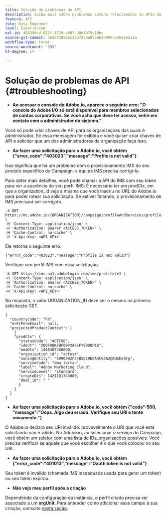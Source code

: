 ```yaml
---
title: Solução de problemas de API
description: Saiba mais sobre problemas comuns relacionados às APIs de Campaign Standard
feature: API
role: Data Engineer
level: Experienced
exl-id: 404356cd-021f-4739-a88f-b8b1b79e19bc
source-git-commit: b65bf28565c25072c6a95cebdb999ce38a2e2e1a
workflow-type: tm+mt
source-wordcount: '355'
ht-degree: 1%

---
```


# Solução de problemas de API {#troubleshooting}

* **Ao acessar o console do Adobe.io, aparece o seguinte erro: &quot;O console do Adobe I/O só está disponível para membros selecionados de contas corporativas. Se você acha que deve ter acesso, entre em contato com o administrador do sistema.&quot;**

Você só pode criar chaves de API para as organizações das quais é administrador. Se essa mensagem for exibida e você quiser criar chaves de API e solicitar que um dos administradores da organização faça isso.

* **Ao fazer uma solicitação para o Adobe.io, você obtém {&quot;error_code&quot;:&quot;403023&quot;,&quot;message&quot;:&quot;Profile is not valid&quot;}**

Isso significa que há um problema com o provisionamento IMS do seu produto específico do Campaign: a equipe IMS precisa corrigi-lo.

Para obter mais detalhes, você pode chamar a API do IMS com seu token para ver a aparência do seu perfil IMS: É necessário ter um prodCtx, em que a organization_id seja a mesma que você inseriu no URL do Adobe.io para poder rotear sua solicitação.
Se estiver faltando, o provisionamento de IMS precisará ser corrigido.

```
-X GET https://mc.adobe.io/{ORGANIZATION}/campaign/profileAndServices/profile \
-H 'Content-Type: application/json' \
-H 'Authorization: Bearer <ACCESS_TOKEN>' \
-H 'Cache-Control: no-cache' \
-H 'X-Api-Key: <API_KEY>'
```

Ele retorna o seguinte erro.

```
{"error_code":"403023","message":"Profile is not valid"}
```

Verifique seu perfil IMS com essa solicitação.

```
-X GET https://ims-na1.adobelogin.com/ims/profile/v1 \
-H 'Content-Type: application/json' \
-H 'Authorization: Bearer <ACCESS_TOKEN>' \
-H 'Cache-Control: no-cache' \
-H 'X-Api-Key: <API_KEY>'
```

Na resposta, o valor ORGANIZATION_ID deve ser o mesmo na primeira solicitação GET.

```
{
  "countryCode": "FR",
  "mrktPermEmail": null,
  "projectedProductContext": [
    {
    "prodCtx": {
      "statusCode": "ACTIVE",
      "ident": "ZQ9FRQK7BF09YXAESFY9DDQP1G",
      "modDts": 1448307260000,
      "organization_id": "actest",
      "owningEntity": "6096892F54B5819E0A4C98A2@AdobeOrg",
      "serviceCode": "dma_tartan",
      "label": "Adobe Marketing Cloud",
      "serviceLevel": "standard",
      "createDts": 1421181343000,
      "deal_id": " "
      }
    }
  ]
}
```

* **Ao fazer uma solicitação para o Adobe.io, você obtém {&quot;code&quot;:500, &quot;message&quot;:&quot;Oops. Algo deu errado. Verifique seu URI e tente novamente.&quot;}**

O Adobe.io declara seu URI inválido: provavelmente o URI que você está solicitando não é válido. No Adobe.io, ao selecionar o serviço do Campaign, você obtém um seletor com uma lista de IDs_organizações possíveis. Você precisa verificar se aquele que você escolher é o que você colocou no seu URL.

* **Ao fazer uma solicitação para o Adobe.io, você obtém {&quot;error_code&quot;:&quot;401013&quot;,&quot;message&quot;:&quot;Oauth token is not valid&quot;}**

Seu token é inválido (chamada IMS inadequada usada para gerar um token) ou seu token expirou.

* **Não vejo meu perfil após a criação**

Dependendo da configuração da instância, o perfil criado precisa ser associado a um **orgUnit**. Para entender como adicionar esse campo à sua criação, consulte [nesta seção](../../api/using/creating-profiles-api.md).

<!-- * (error duplicate key : quand tu crées un profile qui existe déjà , il faut faire un patch pour updater le profile plutôt qu’un POST)

With Curl
List all profiles

Create a profile

Update the mobilePhone attribute of a profile

API Calls on Service

GET the list of services

-->

<!--

How to find and use a filter?
Error codes:

* PAtch sur Age = message d'erreur :
500
Cannot update the 'age' property that is read-only
'age' property is not valid for the 'profile' resource.
-->

<!--
How to filter a list of subscribed profiles with available profile filters ? by date (by les filtres dispo sur la ressource) ?

Pattern classique :

recupérer la liste des subscriptions filtrées d'un profile
1) get sur profile
2) recup PKey
3) get sur PKey
4) get sur href des subscriptions

Comment savoir quel filtre appliquer ?

1) get sur metadata de profile
2) retourne description de la collection subscription
3) get sur la valeur du champ resTarget
4) get sur le href dans filters
5) retourne les filtres applicables sur l'url des data.

-->
